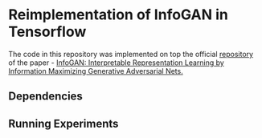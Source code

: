 # Reimplementation of InfoGAN in Tensorflow
The code in this repository was implemented on top the official [repository](https://github.com/openai/InfoGAN) of the paper -  [InfoGAN: Interpretable Representation Learning by Information Maximizing Generative Adversarial Nets.](https://arxiv.org/abs/1606.03657)

## Dependencies

## Running Experiments
